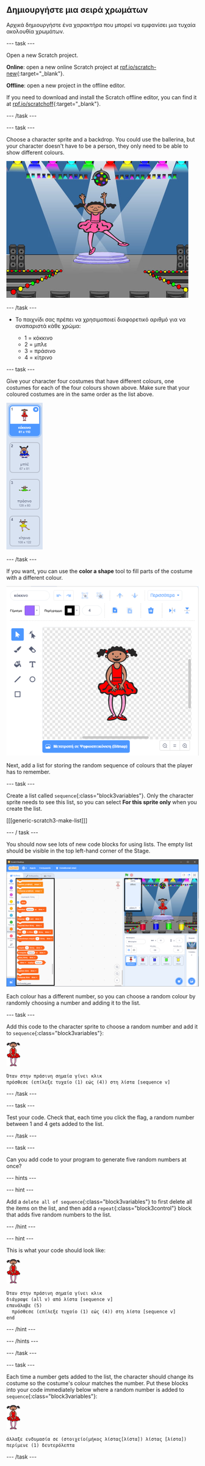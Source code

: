 ## Δημιουργήστε μια σειρά χρωμάτων

Αρχικά δημιουργήστε ένα χαρακτήρα που μπορεί να εμφανίσει μια τυχαία ακολουθία χρωμάτων.

\--- task \---

Open a new Scratch project.

**Online**: open a new online Scratch project at [rpf.io/scratch-new](https://rpf.io/scratch-new){:target="_blank"}.

**Offline**: open a new project in the offline editor.

If you need to download and install the Scratch offline editor, you can find it at [rpf.io/scratchoff](https://rpf.io/scratchoff){:target="_blank"}.

\--- /task \---

\--- task \---

Choose a character sprite and a backdrop. You could use the ballerina, but your character doesn't have to be a person, they only need to be able to show different colours.

![screenshot](images/colour-sprite.png)

\--- /task \---

+ Το παιχνίδι σας πρέπει να χρησιμοποιεί διαφορετικό αριθμό για να αναπαριστά κάθε χρώμα:
    
    + 1 = κόκκινο
    + 2 = μπλε
    + 3 = πράσινο
    + 4 = κίτρινο

\--- task \---

Give your character four costumes that have different colours, one costumes for each of the four colours shown above. Make sure that your coloured costumes are in the same order as the list above.

![screenshot](images/colour-costume.png)

\--- /task \---

If you want, you can use the **color a shape** tool to fill parts of the costume with a different colour.

![color-a-shape](images/color-a-shape.png)

Next, add a list for storing the random sequence of colours that the player has to remember.

\--- task \---

Create a list called `sequence`{:class="block3variables"}. Only the character sprite needs to see this list, so you can select **For this sprite only** when you create the list.

[[[generic-scratch3-make-list]]]

\--- / task \---

You should now see lots of new code blocks for using lists. The empty list should be visible in the top left-hand corner of the Stage.

![screenshot](images/colour-list-blocks-annotated.png)

Each colour has a different number, so you can choose a random colour by randomly choosing a number and adding it to the list.

\--- task \---

Add this code to the character sprite to choose a random number and add it to `sequence`{:class="block3variables"}:

![ballerina](images/ballerina.png)

```blocks3
Όταν στην πράσινη σημαία γίνει κλικ
πρόσθεσε (επίλεξε τυχαίο (1) εώς (4)) στη λίστα [sequence v]
```

\--- /task \---

\--- task \---

Test your code. Check that, each time you click the flag, a random number between 1 and 4 gets added to the list.

\--- /task \---

\--- task \---

Can you add code to your program to generate five random numbers at once?

\--- hints \---

\--- hint \---

Add a `delete all of sequence`{:class="block3variables"} to first delete all the items on the list, and then add a `repeat`{:class="block3control"} block that adds five random numbers to the list.

\--- /hint \---

\--- hint \---

This is what your code should look like:

![ballerina](images/ballerina.png)

```blocks3
Όταν στην πράσινη σημαία γίνει κλικ
διάγραψε (all v) από λίστα [sequence v]
επανάλαβε (5) 
  πρόσθεσε (επίλεξε τυχαίο (1) εώς (4)) στη λίστα [sequence v]
end
```

\--- /hint \---

\--- /hints \---

\--- /task \---

\--- task \---

Each time a number gets added to the list, the character should change its costume so the costume's colour matches the number. Put these blocks into your code immediately below where a random number is added to `sequence`{:class="block3variables"}:

![ballerina](images/ballerina.png)

```blocks3
άλλαξε ενδυμασία σε (στοιχείο(μήκος λίστας[λίστα]) λίστας [λίστα])
περίμενε (1) δευτερόλεπτα
```

\--- /task \---